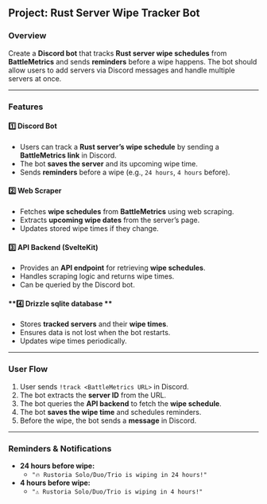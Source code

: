 ## **Project: Rust Server Wipe Tracker Bot**  

### **Overview**  
Create a **Discord bot** that tracks **Rust server wipe schedules** from **BattleMetrics** and sends **reminders** before a wipe happens. The bot should allow users to add servers via Discord messages and handle multiple servers at once.  

---

### **Features**  

#### **1️⃣ Discord Bot**  
- Users can track a **Rust server’s wipe schedule** by sending a **BattleMetrics link** in Discord.  
- The bot **saves the server** and its upcoming wipe time.  
- Sends **reminders** before a wipe (e.g., `24 hours`, `4 hours` before).  

#### **2️⃣ Web Scraper**  
- Fetches **wipe schedules** from **BattleMetrics** using web scraping.  
- Extracts **upcoming wipe dates** from the server’s page.  
- Updates stored wipe times if they change.  

#### **3️⃣ API Backend (SvelteKit)**  
- Provides an **API endpoint** for retrieving **wipe schedules**.  
- Handles scraping logic and returns wipe times.  
- Can be queried by the Discord bot.  

#### **4️⃣ Drizzle sqlite database **  
- Stores **tracked servers** and their **wipe times**.  
- Ensures data is not lost when the bot restarts.  
- Updates wipe times periodically.  

---

### **User Flow**  
1. User sends `!track <BattleMetrics URL>` in Discord.  
2. The bot extracts the **server ID** from the URL.  
3. The bot queries the **API backend** to fetch the **wipe schedule**.  
4. The bot **saves the wipe time** and schedules reminders.  
5. Before the wipe, the bot sends a **message** in Discord.  

---

### **Reminders & Notifications**  
- **24 hours before wipe:**  
  - `"🔥 Rustoria Solo/Duo/Trio is wiping in 24 hours!"`  
- **4 hours before wipe:**  
  - `"⚠️ Rustoria Solo/Duo/Trio is wiping in 4 hours!"`  

